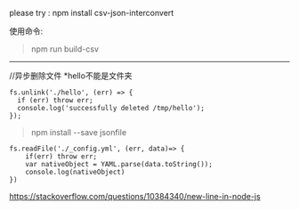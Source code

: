 please try : npm install csv-json-interconvert

使用命令:
> npm run build-csv

---

//异步删除文件 *hello不能是文件夹
```
fs.unlink('./hello', (err) => {
  if (err) throw err;
  console.log('successfully deleted /tmp/hello');
});
```

> npm install --save jsonfile

```
fs.readFile('./_config.yml', (err, data)=> {
    if(err) throw err;
    var nativeObject = YAML.parse(data.toString());
    console.log(nativeObject)
})
```

https://stackoverflow.com/questions/10384340/new-line-in-node-js